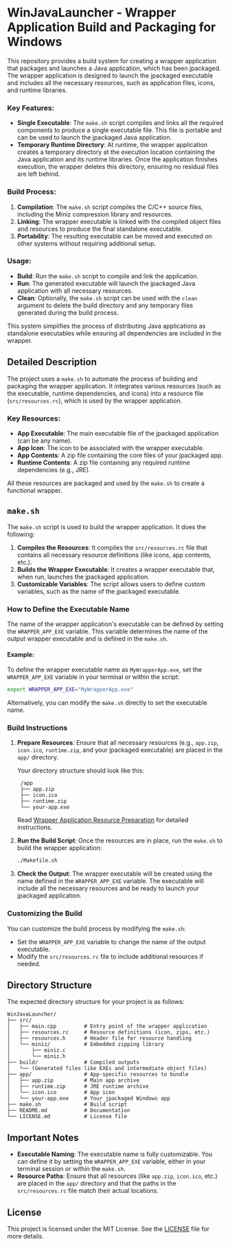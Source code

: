 
# WinJavaLauncher - Wrapper Application Build and Packaging for Windows

This repository provides a build system for creating a wrapper application that packages and launches a Java application, which has been jpackaged. The wrapper application is designed to launch the jpackaged executable and includes all the necessary resources, such as application files, icons, and runtime libraries.

### Key Features:
- **Single Executable**: The `make.sh` script compiles and links all the required components to produce a single executable file. This file is portable and can be used to launch the jpackaged Java application.
- **Temporary Runtime Directory**: At runtime, the wrapper application creates a temporary directory at the execution location containing the Java application and its runtime libraries. Once the application finishes execution, the wrapper deletes this directory, ensuring no residual files are left behind.

### Build Process:
1. **Compilation**: The `make.sh` script compiles the C/C++ source files, including the Miniz compression library and resources.
2. **Linking**: The wrapper executable is linked with the compiled object files and resources to produce the final standalone executable.
3. **Portability**: The resulting executable can be moved and executed on other systems without requiring additional setup.

### Usage:
- **Build**: Run the `make.sh` script to compile and link the application.
- **Run**: The generated executable will launch the jpackaged Java application with all necessary resources.
- **Clean**: Optionally, the `make.sh` script can be used with the `clean` argument to delete the build directory and any temporary files generated during the build process.

This system simplifies the process of distributing Java applications as standalone executables while ensuring all dependencies are included in the wrapper.

## Detailed Description

The project uses a `make.sh` to automate the process of building and packaging the wrapper application. It integrates various resources (such as the executable, runtime dependencies, and icons) into a resource file (`src/resources.rc`), which is used by the wrapper application.

### Key Resources:
- **App Executable**: The main executable file of the jpackaged application (can be any name).
- **App Icon**: The icon to be associated with the wrapper executable.
- **App Contents**: A zip file containing the core files of your jpackaged app.
- **Runtime Contents**: A zip file containing any required runtime dependencies (e.g., JRE).

All these resources are packaged and used by the `make.sh` to create a functional wrapper.

## `make.sh`

The `make.sh` script is used to build the wrapper application. It does the following:

1. **Compiles the Resources**: It compiles the `src/resources.rc` file that contains all necessary resource definitions (like icons, app contents, etc.).
2. **Builds the Wrapper Executable**: It creates a wrapper executable that, when run, launches the jpackaged application.
3. **Customizable Variables**: The script allows users to define custom variables, such as the name of the jpackaged executable.

### How to Define the Executable Name

The name of the wrapper application's executable can be defined by setting the `WRAPPER_APP_EXE` variable. This variable determines the name of the output wrapper executable and is defined in the `make.sh`.

#### Example:

To define the wrapper executable name as `MyWrapperApp.exe`, set the `WRAPPER_APP_EXE` variable in your terminal or within the script:

```bash
export WRAPPER_APP_EXE="MyWrapperApp.exe"
```

Alternatively, you can modify the `make.sh` directly to set the executable name.

### Build Instructions

1. **Prepare Resources**: Ensure that all necessary resources (e.g., `app.zip`, `icon.ico`, `runtime.zip`, and your jpackaged executable) are placed in the `app/` directory.

   Your directory structure should look like this:

        /app
        ├── app.zip
        ├── icon.ico
        ├── runtime.zip
        └── your-app.exe

    Read [Wrapper Application Resource Preparation](app/README.md) for detailed instructions.

2. **Run the Build Script**: Once the resources are in place, run the `make.sh` to build the wrapper application:
   ```bash
   ./Makefile.sh
   ```

3. **Check the Output**: The wrapper executable will be created using the name defined in the `WRAPPER_APP_EXE` variable. The executable will include all the necessary resources and be ready to launch your jpackaged application.

### Customizing the Build

You can customize the build process by modifying the `make.sh`:
- Set the `WRAPPER_APP_EXE` variable to change the name of the output executable.
- Modify the `src/resources.rc` file to include additional resources if needed.

## Directory Structure

The expected directory structure for your project is as follows:

```
WinJavaLauncher/
├── src/
│   ├── main.cpp         # Entry point of the wrapper application
│   ├── resources.rc     # Resource definitions (icon, zips, etc.)
│   ├── resources.h      # Header file for resource handling
│   └── miniz/           # Embedded zipping library
│       ├── miniz.c
│       └── miniz.h
├── build/               # Compiled outputs
│   └── (Generated files like EXEs and intermediate object files)
├── app/                 # App-specific resources to bundle
│   ├── app.zip          # Main app archive
│   ├── runtime.zip      # JRE runtime archive
│   └── icon.ico         # App icon
│   └── your-app.exe     # Your jpackaged Windows app
├── make.sh              # Build script
├── README.md            # Documentation
└── LICENSE.md           # License file
```

## Important Notes

- **Executable Naming**: The executable name is fully customizable. You can define it by setting the `WRAPPER_APP_EXE` variable, either in your terminal session or within the `make.sh`.
- **Resource Paths**: Ensure that all resources (like `app.zip`, `icon.ico`, etc.) are placed in the `app/` directory and that the paths in the `src/resources.rc` file match their actual locations.

## License

This project is licensed under the MIT License. See the [LICENSE](LICENSE.md) file for more details.
